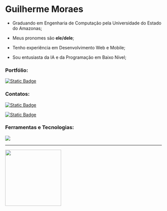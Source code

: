 # Guilherme Moraes

- Graduando em Engenharia de Computação pela Universidade do Estado do Amazonas;

- Meus pronomes são **ele/dele**;

- Tenho experiência em Desenvolvimento Web e Mobile;

- Sou entusiasta da IA e da Programação em Baixo Nível;

### Portfólio:

[<img alt="Static Badge" src="https://img.shields.io/badge/portf%C3%B3lio-black?style=for-the-badge">](https://portfolio-beryl-alpha-14.vercel.app/)

### Contatos:
  
[<img alt="Static Badge" src="https://img.shields.io/badge/ENVIE--ME_UM_E--MAIL-%23B00FDB?style=for-the-badge">](mailto:guighm.dev@proton.me)

[<img alt="Static Badge" src="https://img.shields.io/badge/VISITE_O_MEU_LINKEDIN-%230F76DB?style=for-the-badge">](https://www.linkedin.com/in/guighm/)

### Ferramentas e Tecnologias:

[<img src="https://skillicons.dev/icons?i=react,vue,flutter,nodejs,dotnet,linux"/>](https://skillicons.dev)

<hr/>

<div>
  <img height="180em" src="https://github-readme-stats.vercel.app/api?username=guighm&theme=neon&cache_seconds=30">
</div>
